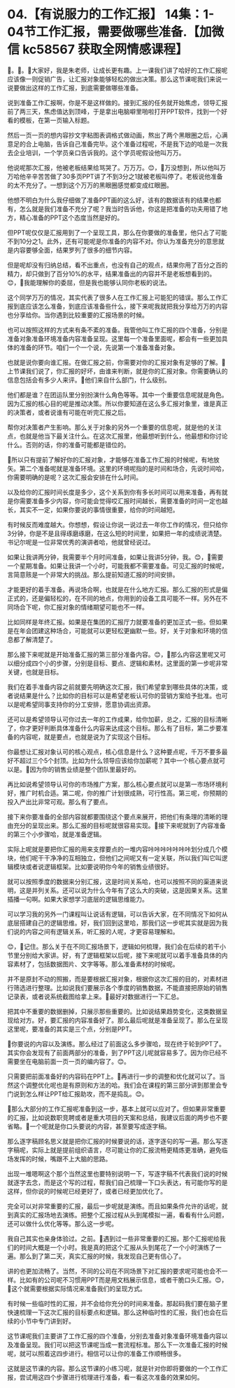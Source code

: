 # 04.【有说服力的工作汇报】 14集：1-04节工作汇报，需要做哪些准备.【加微信 kc58567 获取全网情感课程】

🎼。🎼。🎼大家好，我是朱老师，让成长更有趣。上一课我们讲了哈好的工作汇报呢应该像一则促销广告，让汇报对象能够轻松的做出决策。那么这节课呢我们来说一说要做出这样的工作汇报，到底需要做哪些准备。

说到准备工作汇报啊，你是不是这样做的。接到汇报的任务就开始焦虑，领导汇报前了两三天，焦虑值达到顶峰，于是拿出电脑噼里啪啦打开PPT软件，找到一个好看的模板，在第一页输入标题。

然后一页一页的想内容抄文字粘图表调格式做动画，熬出了两个黑眼圈之后，心满意足的合上电脑，告诉自己准备完毕。这个准备过程呢，不是我下边的哈是一次我去企业培训，一个学员亲口告诉我的。这个学员呢假设他叫万万。

他说呢那次汇报，他被老板结果给骂哭了。万万万。😊，🎼万没想到，所以他叫万万哈他辛辛苦苦做了30多页PPT讲了不到3分之1就被老板叫停了。老板说他准备的太不充分了。一想到这个万万的黑眼圈感觉都变成红眼圈。

他想不明白为什么我仔细做了准备PPT画的这么好，该有的数据该有的结果也都有，怎么就是我们准备不充分了呢？我当时告诉他，你这是把准备的功夫用错了地方，精心准备的PPT这个态度当然是好的。

但PPT呢仅仅是汇报用到了一个呈现工具，那么在你要做的准备里，他只占了可能不到10分之1。此外，还有可能呢是你准备的内容不对。你认为准备充分的意思就是内容要够全面，结果罗列了很多的细节内容。

但是呢却没有归纳总结，看不出重点，也没有自己的观点，结果你用了百分之百的精力，却只做到了百分10%的水平，结果准备出的内容并不是老板想看到的。😊，🎼我能理解你的委屈，但是我也能够认同你老板的说法。

这个同学万万的情况，其实代表了很多人在工作汇报上可能犯的错误。那么工作汇报到底应该怎么准备，到底应该准备些什么，接下来呢我就把我分享给万万的内容也分享给你。当你遇到比较重要的汇报场景的时候。

也可以按照这样的方式来有条不紊的准备。我管他叫工作汇报的四个准备，分别是准备对象准备环境准备内容准备呈现。这里每一个准备里面呢，都会有一些更加具体的准备的环节。咱们一个一个说，先说第一个准备准备对象。

也就是说你要向谁汇报。在做汇报之前，你需要对你的汇报对象有足够的了解。🎼上节课我们说了，你汇报的好坏，由谁来判断，就是你的汇报对象。你需要确认的信息包括会有多少人来评。🎼他们来自什么部门，什么级别。

他们都是谁？在团运队里分别扮演什么角色等等。其中一个重要信息呢就是角色。因为汇报的核心目的呢是推动决策。所以你要知道在这么多汇报对象里，谁是真正的决策者，或者说谁有可能在听完汇报之后。

帮你对决策者产生影响。那么关于对象的另外一个重要的信息呢，就是他的关注点，也就是他当下最关注什么。在这次汇报里，他最想听到什么，他最想和你讨论什么。否则的话，你的准备可能都是错位的。

🎼所以只有提前了解好你的汇报对象，才能够在准备工作汇报的时候呢，有地放矢。第二个准备呢就是准备环境。这里的环境呢指的是时间和场合，先说时间哈，你需要明确的是呢？这次汇报会安排在什么时间。

以及给你的汇报时间长度是多少，这个关系到你有多长时间可以用来准备，再有就是你需要准备多少内容，你可能会觉得哎汇报时间越长，需要准备的时间一定也越长，其实不一定，如果你要说的事情很重要，给你的时间越短。

有时候反而难度越大。你想想，假设让你说一说过去一年你工作的情况，但只给你3分钟，你是不是且得琢磨琢磨，在这么短的时间里，如果把一年的成绩说清楚。书记尔呢是一位非常优秀的演讲者哈，他就曾经说过。

如果让我讲两分钟，我需要半个月时间准备，如果让我讲5分钟，我。😊，🎼需要一个星期准备。如果让我讲一个小时，可能我都不需要准备。可见汇报的时候呢，言简意赅是一个非常大的挑战。那么提前知道汇报的时间安排。

才能更好的着手准备。再说场合啊，也就是在什么地方汇报。那么汇报的形式是偏正式的，还是偏轻松的，在不同的地点，你用到的设备工具可能不一样。另外在不同场合下呢，你汇报对象的情绪期望可能也不一样。

比如同样是年终汇报。如果是在集团的汇报厅力就要准备的更加正式一些。但如果是在年会团建这种场合，可能就可以更轻松更幽默一些。好，关于对象和环境的信息都了解清楚了。

那么接下来呢就是开始准备汇报的第三部分准备内容。😊，🎼那么内容这里呢又可以细分成四个小的步骤，分别是目标、要点、逻辑和素材。这里面的第一步呢非常关键，也就是目标。

我们在着手准备内容之前就要先明确这次汇报，我们希望拿到哪些具体的决策，或者说结果是什么？比如你的目标可以是希望老板认可你的营销方案给予批准。也可以是呢希望同事支持你的分工安排，愿意协调出资源。

还可以是希望领导认可你过去一年的工作成果，给你加薪，总之，汇报的目标清晰了，你才更好判断具体准备什么内容来达成这个目标。那么有了目标，第二步要准备的内容呢，就是要点，也就是说为了实现这个目标。

你最想让汇报对象认可的核心观点，核心信息是什么？这种要点呢，千万不要多最好不超过三个5个封顶。比如为什么领导应该给你加薪呢？其中一个核心要点就可以是。🎼因为你的销售业绩是整个团队里最好的。

再比如说希望领导认可你的市场推广方案，那么核心要点就可以是第一市场环境利好，推广时机合适。第二呢，你的推广计划很成熟，可行性高。第三呢，你预期的投入产出比非常可观。那么有了要点。

接下来你要准备的全部内容就都要围绕这个要点来展开，把他们有条理的清晰的理由充分的呈现出来。那么汇报的目标呢就很容易实现。🎼接下来呢就到了内容准备的第三个小步骤哈，就是准备逻辑。

实际上呢就是要把你汇报的用来支撑要点的一堆内容咔咔咔咔咔咔咔划分成几个模块，他们呢干干净净的互相独立，但他们之间呢又有一定关联，所以我们叫它叫逻辑模块或者说逻辑框架。比如要说明你今年的销售业绩很好。

就可以按照季度的数据来分别汇报，这是时间关系哈，也可以按照不同的渠道来说明，这是并列关系。还可以说为什么今年有了这么大的突破，这是因果关系。这里插播一句啊。如果大家想学习底层的逻辑思维能力。

可以学习我的另外一门课程叫让说话有逻辑，可以告诉大家，在不同情况下如何从底层搭建自己的逻辑思维。好，我们回到这里哈，那我们这一步呢其实就是因为我们说的内容之间有逻辑关系，听汇报的人呢，才更容易理解和。

😊，🎼记住。那么关于在不同汇报场景下，逻辑如何梳理，我们会在后续的若干小节里分别给大家讲。好，有了逻辑框架以后呢，接下来呢就可以着手准备具体的内容素材了，包括数据图片、文字等等。那么准备素材的时候呢。

并不是原封不动的照搬，而是要根据汇报对象，根据你这次汇报的目的，对素材进行筛选进行整理。比如说我们要展示各个季度的销售数据，不能直接把原始的销售记录表，或者说系统截图给拿上来。🎼最好对数据进行一下汇总。

把其中不重要的数据删掉，只展示那些重要的。比如说结果趋势变化，这类数据呈现给对方。好，要汇报的内容准备好了。那么最后呢就是准备呈现了。那么在呈现这里呢，要准备的其实是三个点，分别是PPT。

🎼你要说的内容以及演练。那么经过了前面这么多步骤哈，现在终于轮到PPT了。其实你会发现有了前面两部分的准备，到了PPT这儿呢就容易多了。因为你已经不需要坐在电脑前面一页一页的编内容了。😊。

只需要把前面准备好的内容码在PPT上。🎼再进行一步的调整和优化就可以了。当然这个调整优化呢也是有原则和方法的哈。我们会在课程的第三部分讲到那里会专门说到怎么样让PPT给汇报助攻，而不是捣乱。😊。

🎼那么大部分的工作汇报呢准备到这一步，基本上就可以应对了。但如果非常重要的汇报，比如说数职竞聘或者是重大项目的天案和总结，我建议后面的两步也不要省略。🎼一个呢就是你口头要说的内容，甚至要写成逐字稿。

那么逐字稿顾名思义就是把你汇报的时候要说的话，逐字逐句的写一遍。那么写逐字稿呢，实际上就是提前组织语言，尽可能让你的汇报流畅更精炼更准确，避免临场发挥的时候，嘴跟不上大脑的思路。

出现一堆嗯啊这个那个当然这里也要特别说明一下，写逐字稿不代表我们说的时候就逐字去念，而是这个写的过程，帮我们自己梳理一下口头表达，有可能你写的是这样，但你说的时候呢已经更好了，或者已经更加优化了。

完全可以对非常重要的汇报，最后一步呢就是演练。而且如果条件允许的话呢，就到真实的汇报场地去演练。把整个汇报过程从头到尾模拟一遍，看看有什么问题，还可以做什么优化等等。那么这一步呢。

我自己其实也亲身体验过。之前。🎼遇到过一些非常重要的汇报。那个汇报呢给我们的时间大概是一个小时。我是真的把这个汇报从头到尾花了一个小时演练了一遍。那么到了第二天，真实汇报的时候，我发现自己更有信心了。

讲的也更加流畅了。当然，不同的公司在不同场景下对汇报的要求呢可能也会不一样。比如有的公司呢不习惯用PPT而是用文档展示信息，或者干脆口头汇报。😊，🎼这个就需要根据实际情况来准备我们的呈现方式。

有时候一些临时性的汇报，并不会给你充分的时间来准备。那起码我们要在脑子里快速梳理一下这次汇报的目标要点和逻辑。那么这种临时性的汇报，我们也会在后续的小节中专门讲到好。

这节课呢我们主要讲了工作汇报的四个准备，分别去准备对象准备环境准备内容以及准备呈现。我们可以把这节课呢当成一套流程标准。那么下一次准备汇报的时候呢，就可以照着这四步进行。相信可以让你的准备工作顺畅很多。

这就是这节课的内容。那么这节课的小练习呢，就是针对你即将要做的一个工作汇报，尝试用这四个步骤进行梳理进行准备，看一看这次准备的效果如何。

